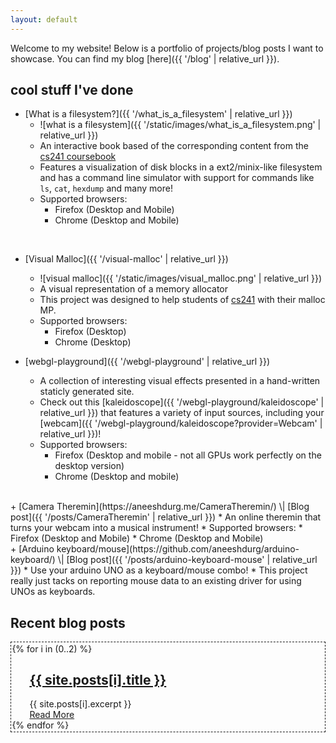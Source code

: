 ```yaml
---
layout: default
---
```


Welcome to my website!
Below is a portfolio of projects/blog posts I want to showcase.
You can find my blog [here]({{ '/blog' | relative_url }}).


## cool stuff I've done

+ [What is a filesystem?]({{ '/what_is_a_filesystem' | relative_url }})
   * ![what is a filesystem]({{ '/static/images/what_is_a_filesystem.png' | relative_url }})
   * An interactive book based of the corresponding content from the [cs241 coursebook](http://cs241.cs.illinois.edu/coursebook/Filesystems)
   * Features a visualization of disk blocks in a ext2/minix-like filesystem and has a command line simulator with
     support for commands like `ls`, `cat`, `hexdump` and many more!
   * Supported browsers:
     * Firefox (Desktop and Mobile)
     * Chrome (Desktop and Mobile)
<br>

+ [Visual Malloc]({{ '/visual-malloc' | relative_url }})
   * ![visual malloc]({{ '/static/images/visual_malloc.png' | relative_url }})
   * A visual representation of a memory allocator
   * This project was designed to help students of [cs241](http://cs241.cs.illinois.edu/) with their malloc MP.
   * Supported browsers:
     * Firefox (Desktop)
     * Chrome (Desktop)

+ [webgl-playground]({{ '/webgl-playground' | relative_url }})
   * A collection of interesting visual effects presented in a hand-written
     staticly generated site.
   * Check out this [kaleidoscope]({{ '/webgl-playground/kaleidoscope' | relative_url }})
   that features a variety of input sources, including your [webcam]({{ '/webgl-playground/kaleidoscope?provider=Webcam' | relative_url }})!
   * Supported browsers:
     * Firefox (Desktop and mobile - not all GPUs work perfectly on the desktop version)
     * Chrome (Desktop and mobile)
<br>
<!-- Hard-coding the url here because it needs https -->
+ [Camera Theremin](https://aneeshdurg.me/CameraTheremin/) \| [Blog post]({{ '/posts/CameraTheremin' | relative_url }})
   * An online theremin that turns your webcam into a musical instrument!
   * Supported browsers:
     * Firefox (Desktop and Mobile)
     * Chrome (Desktop and Mobile)
<br>
+ [Arduino keyboard/mouse](https://github.com/aneeshdurg/arduino-keyboard/) \| [Blog post]({{ '/posts/arduino-keyboard-mouse' | relative_url }})
   * Use your arduino UNO as a keyboard/mouse combo!
   * This project really just tacks on reporting mouse data to an existing
     driver for using UNOs as keyboards.

## Recent blog posts

<div style="border: 1px dashed; padding: 0.1em">
{% for i in (0..2) %}
<article class="post" style="margin-left: 2em">
<h1><a href="{{ site.baseurl }}{{ site.posts[i].url }}">{{ site.posts[i].title }}</a></h1>
<div class="entry">
{{ site.posts[i].excerpt }}
</div>
<a href="{{ site.baseurl }}{{ post.url }}" class="read-more">Read More</a>
</article>
{% endfor %}
</div>



